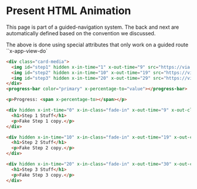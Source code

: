 # Present HTML Animation

This page is part of a guided-navigation system. The back and next are automatically defined based on the convention we discussed.

The above is done using special attributes that only work on a guided route ``x-app-view-do`

```html
<div class="card-media">
  <img id="step1" hidden x-in-time="1" x-out-time="9" src="https://via.placeholder.com/728x390.png?text=Step+1" />
  <img id="step2" hidden x-in-time="10" x-out-time="19" src="https://via.placeholder.com/728x390.png?text=Step+2" />
  <img id="step3" hidden x-in-time="20" x-out-time="29" src="https://via.placeholder.com/728x390.png?text=Step+3" />
</div>
<progress-bar color="primary" x-percentage-to="value"></progress-bar>

<p>Progress: <span x-percentage-to></span></p>

<div hidden x-int-time="0" x-in-class="fade-in" x-out-time="9" x-out-class="fade-out">
  <h1>Step 1 Stuff</h1>
  <p>Fake Step 1 copy.</p>
</div>

<div hidden x-in-time="10" x-in-class="fade-in" x-out-time="19" x-out-class="fade-out">
  <h1>Step 2 Stuff</h1>
  <p>Fake Step 2 copy.</p>
</div>

<div hidden x-in-time="20" x-in-class="fade-in" x-out-time="30" x-out-class="fade-out">
  <h1>Step 3 Stuff</h1>
  <p>Fake Step 3 copy.</p>
</div>
```
